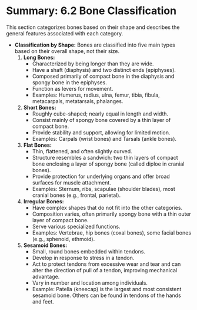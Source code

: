 # Summary: 6.2 Bone Classification

This section categorizes bones based on their shape and describes the general features associated with each category.

*   **Classification by Shape:** Bones are classified into five main types based on their overall shape, not their size.
    1.  **Long Bones:**
        *   Characterized by being longer than they are wide.
        *   Have a shaft (diaphysis) and two distinct ends (epiphyses).
        *   Composed primarily of compact bone in the diaphysis and spongy bone in the epiphyses.
        *   Function as levers for movement.
        *   Examples: Humerus, radius, ulna, femur, tibia, fibula, metacarpals, metatarsals, phalanges.
    2.  **Short Bones:**
        *   Roughly cube-shaped; nearly equal in length and width.
        *   Consist mainly of spongy bone covered by a thin layer of compact bone.
        *   Provide stability and support, allowing for limited motion.
        *   Examples: Carpals (wrist bones) and Tarsals (ankle bones).
    3.  **Flat Bones:**
        *   Thin, flattened, and often slightly curved.
        *   Structure resembles a sandwich: two thin layers of compact bone enclosing a layer of spongy bone (called diploe in cranial bones).
        *   Provide protection for underlying organs and offer broad surfaces for muscle attachment.
        *   Examples: Sternum, ribs, scapulae (shoulder blades), most cranial bones (e.g., frontal, parietal).
    4.  **Irregular Bones:**
        *   Have complex shapes that do not fit into the other categories.
        *   Composition varies, often primarily spongy bone with a thin outer layer of compact bone.
        *   Serve various specialized functions.
        *   Examples: Vertebrae, hip bones (coxal bones), some facial bones (e.g., sphenoid, ethmoid).
    5.  **Sesamoid Bones:**
        *   Small, round bones embedded within tendons.
        *   Develop in response to stress in a tendon.
        *   Act to protect tendons from excessive wear and tear and can alter the direction of pull of a tendon, improving mechanical advantage.
        *   Vary in number and location among individuals.
        *   Example: Patella (kneecap) is the largest and most consistent sesamoid bone. Others can be found in tendons of the hands and feet.
